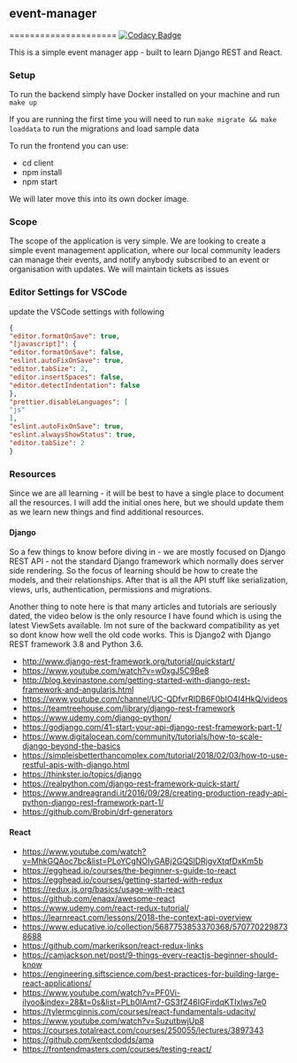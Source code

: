 ## event-manager
=====================
[![Codacy Badge](https://api.codacy.com/project/badge/Grade/9f29bf9dc6dc4bb498b7ff21aca4a267)](https://www.codacy.com/app/mashhoodr/event-manager?utm_source=github.com&amp;utm_medium=referral&amp;utm_content=recurship/event-manager&amp;utm_campaign=Badge_Grade)

This is a simple event manager app - built to learn Django REST and React.

### Setup

To run the backend simply have Docker installed on your machine and run `make up`

If you are running the first time you will need to run `make migrate && make loaddata` to run the migrations and load sample data

To run the frontend you can use:
- cd client
- npm install
- npm start

We will later move this into its own docker image.


### Scope

The scope of the application is very simple. We are looking to create a simple event management application, where our
local community leaders can manage their events, and notify anybody subscribed to an event or organisation with updates.
We will maintain tickets as issues

### Editor Settings for VSCode
update the VSCode settings with following
```json
{
"editor.formatOnSave": true,
"[javascript]": {
"editor.formatOnSave": false,
"eslint.autoFixOnSave": true,
"editor.tabSize": 2,
"editor.insertSpaces": false,
"editor.detectIndentation": false
},
"prettier.disableLanguages": [
"js"
],
"eslint.autoFixOnSave": true,
"eslint.alwaysShowStatus": true,
"editor.tabSize": 2
}

```

### Resources

Since we are all learning - it will be best to have a single place to document all the resources. I will add the initial
ones here, but we should update them as we learn new things and find additional resources.

#### Django

So a few things to know before diving in - we are mostly focused on Django REST API - not the standard Django framework
which normally does server side rendering. So the focus of learning should be how to create the models, and their
relationships. After that is all the API stuff like serialization, views, urls, authentication, permissions and migrations.

Another thing to note here is that many articles and tutorials are seriously dated, the video below is the only resource
I have found which is using the latest ViewSets available. Im not sure of the backward compatibility as yet so dont know
how well the old code works. This is Django2 with Django REST framework 3.8 and Python 3.6.

- http://www.django-rest-framework.org/tutorial/quickstart/
- https://www.youtube.com/watch?v=w0xgJ5C9Be8
- http://blog.kevinastone.com/getting-started-with-django-rest-framework-and-angularjs.html
- https://www.youtube.com/channel/UC-QDfvrRIDB6F0bIO4I4HkQ/videos
- https://teamtreehouse.com/library/django-rest-framework
- https://www.udemy.com/django-python/
- https://godjango.com/41-start-your-api-django-rest-framework-part-1/
- https://www.digitalocean.com/community/tutorials/how-to-scale-django-beyond-the-basics
- https://simpleisbetterthancomplex.com/tutorial/2018/02/03/how-to-use-restful-apis-with-django.html
- https://thinkster.io/topics/django
- https://realpython.com/django-rest-framework-quick-start/
- https://www.andreagrandi.it/2016/09/28/creating-production-ready-api-python-django-rest-framework-part-1/
- https://github.com/Brobin/drf-generators


#### React

- https://www.youtube.com/watch?v=MhkGQAoc7bc&list=PLoYCgNOIyGABj2GQSlDRjgvXtqfDxKm5b
- https://egghead.io/courses/the-beginner-s-guide-to-react
- https://egghead.io/courses/getting-started-with-redux
- https://redux.js.org/basics/usage-with-react
- https://github.com/enaqx/awesome-react
- https://www.udemy.com/react-redux-tutorial/
- https://learnreact.com/lessons/2018-the-context-api-overview
- https://www.educative.io/collection/5687753853370368/5707702298738688
- https://github.com/markerikson/react-redux-links
- https://camjackson.net/post/9-things-every-reactjs-beginner-should-know
- https://engineering.siftscience.com/best-practices-for-building-large-react-applications/
- https://www.youtube.com/watch?v=PF0Vi-iIyoo&index=28&t=0s&list=PLb0IAmt7-GS3fZ46IGFirdqKTIxlws7e0
- https://tylermcginnis.com/courses/react-fundamentals-udacity/
- https://www.youtube.com/watch?v=SuzutbwjUp8
- https://courses.totalreact.com/courses/250055/lectures/3897343
- https://github.com/kentcdodds/ama
- https://frontendmasters.com/courses/testing-react/
